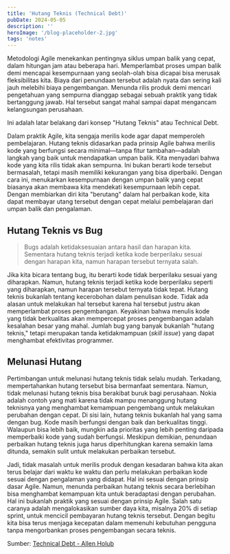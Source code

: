 ```yaml
---
title: 'Hutang Teknis (Technical Debt)'
pubDate: 2024-05-05
description: ''
heroImage: '/blog-placeholder-2.jpg'
tags: 'notes'
---
```


Metodologi Agile menekankan pentingnya siklus umpan balik yang cepat, dalam hitungan jam atau beberapa hari. Memperlambat proses umpan balik demi mencapai kesempurnaan yang seolah-olah bisa dicapai bisa merusak fleksibilitas kita. Biaya dari penundaan tersebut adalah nyata dan sering kali jauh melebihi biaya pengembangan. Menunda rilis produk demi mencari pengetahuan yang sempurna dianggap sebagai sebuah praktik yang tidak bertanggung jawab. Hal tersebut sangat mahal sampai dapat mengancam kelangsungan perusahaan.

Ini adalah latar belakang dari konsep "Hutang Teknis" atau Technical Debt.

Dalam praktik Agile, kita sengaja merilis kode agar dapat memperoleh pembelajaran. Hutang teknis didasarkan pada prinsip Agile bahwa merilis kode yang berfungsi secara minimal—tanpa fitur tambahan—adalah langkah yang baik untuk mendapatkan umpan balik. Kita menyadari bahwa kode yang kita rilis tidak akan sempurna. Ini bukan berarti kode tersebut bermasalah, tetapi masih memiliki kekurangan yang bisa diperbaiki. Dengan cara ini, menukarkan kesempurnaan dengan umpan balik yang cepat biasanya akan membawa kita mendekati kesempurnaan lebih cepat. Dengan membiarkan diri kita "berutang" dalam hal perbaikan kode, kita dapat membayar utang tersebut dengan cepat melalui pembelajaran dari umpan balik dan pengalaman. 

## Hutang Teknis vs Bug

> Bugs adalah ketidaksesuaian antara hasil dan harapan kita. Sementara hutang teknis terjadi ketika kode berperilaku sesuai dengan harapan kita, namun harapan tersebut ternyata salah. 

Jika kita bicara tentang bug, itu berarti kode tidak berperilaku sesuai yang diharapkan. Namun, hutang teknis terjadi ketika kode berperilaku seperti yang diharapkan, namun harapan tersebut ternyata tidak tepat. Hutang teknis bukanlah tentang kecerobohan dalam penulisan kode. Tidak ada alasan untuk melakukan hal tersebut karena hal tersebut justru akan memperlambat proses pengembangan. Keyakinan bahwa menulis kode yang tidak berkualitas akan mempercepat proses pengembangan adalah kesalahan besar yang mahal. Jumlah bug yang banyak bukanlah "hutang teknis," tetapi merupakan tanda ketidakmampuan (_skill issue_) yang dapat menghambat efektivitas programmer.

## Melunasi Hutang

Pertimbangan untuk melunasi hutang teknis tidak selalu mudah. Terkadang, mempertahankan hutang tersebut bisa bermanfaat sementara.
Namun, tidak melunasi hutang teknis bisa berakibat buruk bagi perusahaan. Nokia adalah contoh yang mati karena tidak mampu menanggung hutang teknisnya yang menghambat kemampuan pengembang untuk melakukan perubahan dengan cepat. Di sisi lain, hutang teknis bukanlah hal yang sama dengan bug. Kode masih berfungsi dengan baik dan berkualitas tinggi. Walaupun bisa lebih baik, mungkin ada prioritas yang lebih penting daripada memperbaiki kode yang sudah berfungsi. Meskipun demikian, penundaan perbaikan hutang teknis juga harus diperhitungkan karena semakin lama ditunda, semakin sulit untuk melakukan perbaikan tersebut.

Jadi, tidak masalah untuk merilis produk dengan kesadaran bahwa kita akan terus belajar dari waktu ke waktu dan perlu melakukan perbaikan kode sesuai dengan pengalaman yang didapat. Hal ini sesuai dengan prinsip dasar Agile. Namun, menunda perbaikan hutang teknis secara berlebihan bisa menghambat kemampuan kita untuk beradaptasi dengan perubahan. Hal ini bukanlah praktik yang sesuai dengan prinsip Agile. Salah satu caranya adalah mengalokasikan sumber daya kita, misalnya 20% di setiap sprint, untuk mencicil pembayaran hutang teknis tersebut. Dengan begitu kita bisa terus menjaga kecepatan dalam memenuhi kebutuhan pengguna tanpa mengorbankan proses pengembangan secara teknis.

Sumber: [Technical Debt - Allen Holub](https://holub.com/technical-debt/)